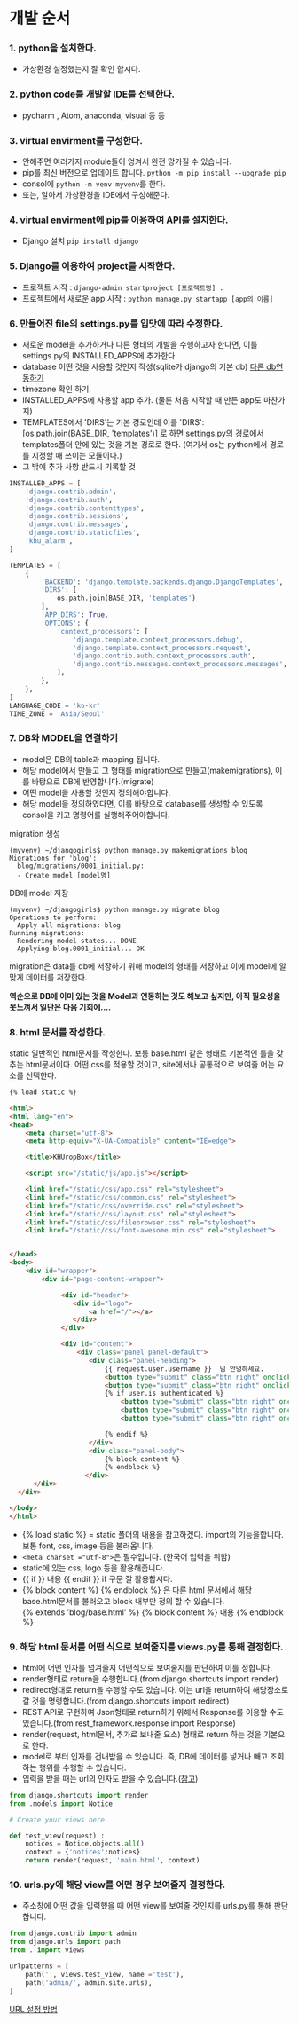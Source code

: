 # 개발 순서 

### 1. python을 설치한다.
  - 가상환경 설정했는지 잘 확인 합시다.
  
### 2. python code를 개발할 IDE를 선택한다.
  - pycharm , Atom, anaconda, visual 등 등
  
### 3. virtual envirment를 구성한다.
  - 안해주면 여러가지 module들이 엉켜서 완전 망가질 수 있습니다.
  - pip를 최신 버전으로 업데이트 합니다. `python -m pip install --upgrade pip`
  - consol에 `python -m venv myvenv`를 한다.
  - 또는, 알아서 가상환경을 IDE에서 구성해준다.
  
### 4. virtual envirment에 pip를 이용하여 API를 설치한다.
  - Django 설치 `pip install django`
  
### 5. Django를 이용하여 project를 시작한다.
  - 프로젝트 시작 : `django-admin startproject [프로젝트명] . `
  - 프로젝트에서 새로운 app 시작 : `python manage.py startapp [app의 이름]`
  
### 6. 만들어진 file의 settings.py를 입맛에 따라 수정한다.
  - 새로운 model을 추가하거나 다른 형태의 개발을 수행하고자 한다면, 이를 settings.py의 INSTALLED_APPS에 추가한다.
  - database 어떤 것을 사용할 것인지 작성(sqlite가 django의 기본 db) [다른 db연동하기](https://github.com/euidong/web-programing/blob/master/Python/MakeBlogUsingDjango/Mysql%EC%97%B0%EB%8F%99%ED%95%98%EA%B8%B0.md)
  - timezone 확인 하기.
  - INSTALLED_APPS에 사용할 app 추가. (물론 처음 시작할 때 만든 app도 마찬가지) 
  - TEMPLATES에서 'DIRS'는 기본 경로인데 이를 'DIRS': [os.path.join(BASE_DIR, 'templates')] 로 하면 settings.py의 경로에서 templates폴더 안에 있는 것을 기본 경로로 한다. (여기서 os는 python에서 경로를 지정할 때 쓰이는 모듈이다.)
  - 그 밖에 추가 사항 반드시 기록할 것
  
```python
INSTALLED_APPS = [
    'django.contrib.admin',
    'django.contrib.auth',
    'django.contrib.contenttypes',
    'django.contrib.sessions',
    'django.contrib.messages',
    'django.contrib.staticfiles',
    'khu_alarm',
]

TEMPLATES = [
    {
        'BACKEND': 'django.template.backends.django.DjangoTemplates',
        'DIRS': [
            os.path.join(BASE_DIR, 'templates')
        ],
        'APP_DIRS': True,
        'OPTIONS': {
            'context_processors': [
                'django.template.context_processors.debug',
                'django.template.context_processors.request',
                'django.contrib.auth.context_processors.auth',
                'django.contrib.messages.context_processors.messages',
            ],
        },
    },
]    
LANGUAGE_CODE = 'ko-kr'
TIME_ZONE = 'Asia/Seoul'
```

### 7. DB와 MODEL을 연결하기
  - model은 DB의 table과 mapping 됩니다.
  - 해당 model에서 만들고 그 형태를 migration으로 만들고(makemigrations), 이를 바탕으로 DB에 반영합니다.(migrate) 
  - 어떤 model을 사용할 것인지 정의해야합니다.
  - 해당 model을 정의하였다면, 이를 바탕으로 database를 생성할 수 있도록 consol을 키고 명령어를 실행해주어야합니다.


migration 생성

```
(myvenv) ~/djangogirls$ python manage.py makemigrations blog
Migrations for 'blog':
  blog/migrations/0001_initial.py:
  - Create model [model명]
```

DB에 model 저장

```
(myvenv) ~/djangogirls$ python manage.py migrate blog
Operations to perform:
  Apply all migrations: blog
Running migrations:
  Rendering model states... DONE
  Applying blog.0001_initial... OK
```

migration은 data를 db에 저장하기 위해 model의 형태를 저장하고 이에 model에 알맞게 데이터를 저장한다.

<strong>역순으로 DB에 이미 있는 것을 Model과 연동하는 것도 해보고 싶지만, 아직 필요성을 못느껴서 일단은 다음 기회에.... </strong>

### 8. html 문서를 작성한다.
  static 일반적인 html문서를 작성한다.
  보통 base.html 같은 형태로 기본적인 틀을 갖추는 html문서이다.
  어떤 css를 적용할 것이고, site에서나 공통적으로 보여줄 어는 요소를 선택한다.
  
```html
{% load static %}

<html>
<html lang="en">
<head>
    <meta charset="utf-8">
    <meta http-equiv="X-UA-Compatible" content="IE=edge">

    <title>KHUropBox</title>

    <script src="/static/js/app.js"></script>

    <link href="/static/css/app.css" rel="stylesheet">
    <link href="/static/css/common.css" rel="stylesheet">
    <link href="/static/css/override.css" rel="stylesheet">
    <link href="/static/css/layout.css" rel="stylesheet">
    <link href="/static/css/filebrowser.css" rel="stylesheet">
    <link href="/static/css/font-awesome.min.css" rel="stylesheet">


</head>
<body>
    <div id="wrapper">
        <div id="page-content-wrapper">

             <div id="header">
                <div id="logo">
                    <a href="/"></a>
                </div>
             </div>

             <div id="content">
                 <div class="panel panel-default">
                    <div class="panel-heading">
                        {{ request.user.username }}  님 안녕하세요.
                        <button type="submit" class="btn right" onclick="location.href='/logout/';">로그아웃</button>
                        <button type="submit" class="btn right" onclick="location.href='/blog/';">게시판</button>
                        {% if user.is_authenticated %}
                            <button type="submit" class="btn right" onclick= location.href='/';>메인메뉴</button>
                            <button type="submit" class="btn right" onclick="location.href='{% url 'post_new' %}';">글쓰기</button>
                            <button type="submit" class="btn right" onclick="location.href='{% url 'post_draft_list' %}';">미리보기</button>

                        {% endif %}
                    </div>
                    <div class="panel-body">
                        {% block content %}
                        {% endblock %}
                   </div>
      </div>
  </div>

</body>
</html>
```
  - {% load static %} = static 폴더의 내용을 참고하겠다. import의 기능을합니다. 보통 font, css, image 등을 불러옵니다.
  - `<meta charset ="utf-8">`은 필수입니다. (한국어 입력을 위함)
  - static에 있는 css, logo 등을 활용해줍니다.
  - {{ if }} 내용 {{ endif }} if 구문 잘 활용합시다.
  - {% block content %} {% endblock %} 은 다른 html 문서에서 해당 base.html문서를 불러오고 block 내부만 정의 할 수 있습니다.
    <br> {% extends 'blog/base.html' %} {% block content %} 내용 {% endblock %}

### 9. 해당 html 문서를 어떤 식으로 보여줄지를 views.py를 통해 결정한다.
  - html에 어떤 인자를 넘겨줄지 어떤식으로 보여줄지를 판단하여 이를 정합니다.
  - render형태로 return을 수행합니다.(from django.shortcuts import render)
  - redirect형대로 return을 수행할 수도 있습니다. 이는 url을 return하여 해당장소로 갈 것을 명령합니다.(from django.shortcuts import redirect)
  - REST API로 구현하여 Json형태로 return하기 위해서 Response를 이용할 수도 있습니다.(from rest_framework.response import Response)
  - render(request, html문서, 추가로 보내줄 요소) 형태로 return 하는 것을 기본으로 한다.
  - model로 부터 인자를 건내받을 수 있습니다. 즉, DB에 데이터를 넣거나 빼고 조회하는 행위를 수행할 수 있습니다.
  - 입력을 받을 때는 url의 인자도 받을 수 있습니다.([참고](https://github.com/euidong/web-programing/blob/master/Python/Django/Mysql%EC%97%B0%EB%8F%99%ED%95%98%EA%B8%B0.md))
```python
from django.shortcuts import render
from .models import Notice

# Create your views here.

def test_view(request) :
    notices = Notice.objects.all()
    context = {'notices':notices}
    return render(request, 'main.html', context)
```
  
  
### 10. urls.py에 해당 view를 어떤 경우 보여줄지 결정한다.
  - 주소창에 어떤 값을 입력했을 때 어떤 view를 보여줄 것인지를 urls.py를 통해 판단합니다.
```python
from django.contrib import admin
from django.urls import path
from . import views

urlpatterns = [
    path('', views.test_view, name ='test'),
    path('admin/', admin.site.urls),
]
```
[URL 설정 방법](https://github.com/euidong/web-programing/blob/master/Python/MakeBlogUsingDjango/URL%20%EC%84%A4%EC%A0%95%EB%B2%95.md)
